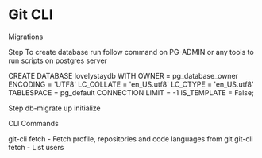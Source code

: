 # Git CLI

Migrations

Step
To create database run follow command on PG-ADMIN or any tools to run scripts on postgres server

CREATE DATABASE lovelystaydb
    WITH
    OWNER = pg_database_owner
    ENCODING = 'UTF8'
    LC_COLLATE = 'en_US.utf8'
    LC_CTYPE = 'en_US.utf8'
    TABLESPACE = pg_default
    CONNECTION LIMIT = -1
    IS_TEMPLATE = False;

Step
db-migrate up initialize

CLI Commands

git-cli fetch <user> - Fetch profile, repositories and code languages from git <user>
git-cli fetch <list> - List users
